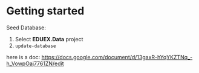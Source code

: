 # Getting started

Seed Database:
1. Select **EDUEX.Data** project
2. `update-database`

here is a doc:
https://docs.google.com/document/d/13gaxR-hYqYKZTNq_-h_VowpOaj7761ZN/edit